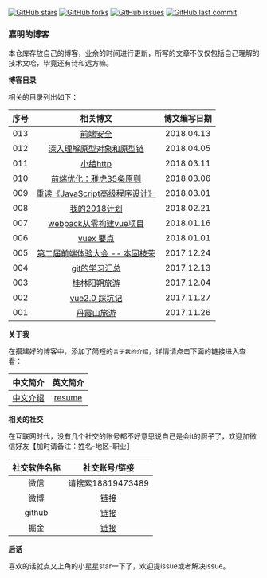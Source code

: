 [![GitHub stars](https://img.shields.io/github/stars/reng99/reng99.github.io.svg?style=flat-square)](https://github.com/reng99/reng99.github.io/stargazers)
[![GitHub forks](https://img.shields.io/github/forks/reng99/reng99.github.io.svg?style=flat-square)](https://github.com/reng99/reng99.github.io/network)
[![GitHub issues](https://img.shields.io/github/issues/reng99/reng99.github.io.svg?style=flat-square)](https://github.com/reng99/reng99.github.io/issues)
[![GitHub last commit](https://img.shields.io/github/last-commit/google/skia.svg?style=flat-square)](https://github.com/reng99/reng99.github.io)

### 嘉明的博客

本仓库存放自己的博客，业余的时间进行更新，所写的文章不仅仅包括自己理解的技术文哈，毕竟还有诗和远方嘛。

**博客目录**

相关的目录列出如下：

|序号|相关博文|博文编写日期|
|:-----:|:-----:|:-----:|
|013|[前端安全](http://reng99.cc/2018/04/13/frontend-security/)|2018.04.13|
|012|[深入理解原型对象和原型链]((http://reng99.cc/2018/04/05/prototype-object-chain-md/))|2018.04.05|
|011|[小结http](http://reng99.cc/2018/03/11/summerize-http/)|2018.03.11|
|010|[前端优化：雅虎35条原则](http://reng99.cc/2018/03/06/frontend-optimization/)|2018.03.06|
|009|[重读《JavaScript高级程序设计》](http://reng99.cc/2018/03/01/javascript-high-level/)|2018.03.01|
|008|[我的2018计划](http://reng99.cc/2018/02/21/my-2018-plans/)|2018.02.21|
|007|[webpack从零构建vue项目](http://reng99.cc/2018/01/16/webpack-build-vue-project/)|2018.01.16|
|006|[vuex 要点](http://reng99.cc/2018/01/01/vuex/)|2018.01.01|
|005|[第二届前端体验大会 -- 本固枝荣](http://reng99.cc/2017/12/24/2ndTencent-frontend-meeting/)|2017.12.24|
|004|[git的学习汇总](http://reng99.cc/2017/12/13/git-learning/)|2017.12.13|
|003|[桂林阳朔旅游](http://reng99.cc/2017/12/04/tourist-guiLin-and-yangShuo/)|2017.12.04|
|002|[vue2.0 踩坑记](http://reng99.cc/2017/11/27/vue-attention/)|2017.11.27|
|001|[丹霞山旅游](http://reng99.cc/2017/11/26/tourist-danXia-mountain/)|2017.11.26|

**关于我**

在搭建好的博客中，添加了简短的`关于我的介绍`，详情请点击下面的链接进入查看：

|中文简介|英文简介|
|:-----:|:-----:|
|[中文介绍](http://reng99.cc/about/)|[resume](http://reng99.cc/about/english-resume.html)|

**相关的社交**

在互联网时代，没有几个社交的账号都不好意思说自己是会it的厨子了，欢迎加微信好友【加时请备注：姓名-地区-职业】

|社交软件名称|社交账号/链接|
|:-----:|:-----:|
|微信|请搜索18819473489|
|微博|[链接](https://weibo.com/reng99)|
|github|[链接](https://github.com/reng99)|
|掘金|[链接](https://juejin.im/user/5a00493f5188252c224d6475)|

**后话**

喜欢的话就点又上角的小星星star一下了，欢迎提issue或者解决issue。



